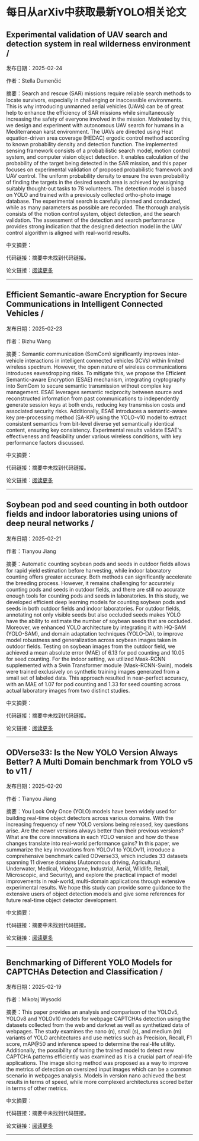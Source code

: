# 每日从arXiv中获取最新YOLO相关论文


## Experimental validation of UAV search and detection system in real wilderness environment / 

发布日期：2025-02-24

作者：Stella Dumenčić

摘要：Search and rescue \(SAR\) missions require reliable search methods to locate survivors, especially in challenging or inaccessible environments. This is why introducing unmanned aerial vehicles \(UAVs\) can be of great help to enhance the efficiency of SAR missions while simultaneously increasing the safety of everyone involved in the mission. Motivated by this, we design and experiment with autonomous UAV search for humans in a Mediterranean karst environment. The UAVs are directed using Heat equation\-driven area coverage \(HEDAC\) ergodic control method according to known probability density and detection function. The implemented sensing framework consists of a probabilistic search model, motion control system, and computer vision object detection. It enables calculation of the probability of the target being detected in the SAR mission, and this paper focuses on experimental validation of proposed probabilistic framework and UAV control. The uniform probability density to ensure the even probability of finding the targets in the desired search area is achieved by assigning suitably thought\-out tasks to 78 volunteers. The detection model is based on YOLO and trained with a previously collected ortho\-photo image database. The experimental search is carefully planned and conducted, while as many parameters as possible are recorded. The thorough analysis consists of the motion control system, object detection, and the search validation. The assessment of the detection and search performance provides strong indication that the designed detection model in the UAV control algorithm is aligned with real\-world results.

中文摘要：


代码链接：摘要中未找到代码链接。

论文链接：[阅读更多](http://arxiv.org/abs/2502.17372v1)

---


## Efficient Semantic\-aware Encryption for Secure Communications in Intelligent Connected Vehicles / 

发布日期：2025-02-23

作者：Bizhu Wang

摘要：Semantic communication \(SemCom\) significantly improves inter\-vehicle interactions in intelligent connected vehicles \(ICVs\) within limited wireless spectrum. However, the open nature of wireless communications introduces eavesdropping risks. To mitigate this, we propose the Efficient Semantic\-aware Encryption \(ESAE\) mechanism, integrating cryptography into SemCom to secure semantic transmission without complex key management. ESAE leverages semantic reciprocity between source and reconstructed information from past communications to independently generate session keys at both ends, reducing key transmission costs and associated security risks. Additionally, ESAE introduces a semantic\-aware key pre\-processing method \(SA\-KP\) using the YOLO\-v10 model to extract consistent semantics from bit\-level diverse yet semantically identical content, ensuring key consistency. Experimental results validate ESAE's effectiveness and feasibility under various wireless conditions, with key performance factors discussed.

中文摘要：


代码链接：摘要中未找到代码链接。

论文链接：[阅读更多](http://arxiv.org/abs/2502.16400v1)

---


## Soybean pod and seed counting in both outdoor fields and indoor laboratories using unions of deep neural networks / 

发布日期：2025-02-21

作者：Tianyou Jiang

摘要：Automatic counting soybean pods and seeds in outdoor fields allows for rapid yield estimation before harvesting, while indoor laboratory counting offers greater accuracy. Both methods can significantly accelerate the breeding process. However, it remains challenging for accurately counting pods and seeds in outdoor fields, and there are still no accurate enough tools for counting pods and seeds in laboratories. In this study, we developed efficient deep learning models for counting soybean pods and seeds in both outdoor fields and indoor laboratories. For outdoor fields, annotating not only visible seeds but also occluded seeds makes YOLO have the ability to estimate the number of soybean seeds that are occluded. Moreover, we enhanced YOLO architecture by integrating it with HQ\-SAM \(YOLO\-SAM\), and domain adaptation techniques \(YOLO\-DA\), to improve model robustness and generalization across soybean images taken in outdoor fields. Testing on soybean images from the outdoor field, we achieved a mean absolute error \(MAE\) of 6.13 for pod counting and 10.05 for seed counting. For the indoor setting, we utilized Mask\-RCNN supplemented with a Swin Transformer module \(Mask\-RCNN\-Swin\), models were trained exclusively on synthetic training images generated from a small set of labeled data. This approach resulted in near\-perfect accuracy, with an MAE of 1.07 for pod counting and 1.33 for seed counting across actual laboratory images from two distinct studies.

中文摘要：


代码链接：摘要中未找到代码链接。

论文链接：[阅读更多](http://arxiv.org/abs/2502.15286v1)

---


## ODVerse33: Is the New YOLO Version Always Better? A Multi Domain benchmark from YOLO v5 to v11 / 

发布日期：2025-02-20

作者：Tianyou Jiang

摘要：You Look Only Once \(YOLO\) models have been widely used for building real\-time object detectors across various domains. With the increasing frequency of new YOLO versions being released, key questions arise. Are the newer versions always better than their previous versions? What are the core innovations in each YOLO version and how do these changes translate into real\-world performance gains? In this paper, we summarize the key innovations from YOLOv1 to YOLOv11, introduce a comprehensive benchmark called ODverse33, which includes 33 datasets spanning 11 diverse domains \(Autonomous driving, Agricultural, Underwater, Medical, Videogame, Industrial, Aerial, Wildlife, Retail, Microscopic, and Security\), and explore the practical impact of model improvements in real\-world, multi\-domain applications through extensive experimental results. We hope this study can provide some guidance to the extensive users of object detection models and give some references for future real\-time object detector development.

中文摘要：


代码链接：摘要中未找到代码链接。

论文链接：[阅读更多](http://arxiv.org/abs/2502.14314v1)

---


## Benchmarking of Different YOLO Models for CAPTCHAs Detection and Classification / 

发布日期：2025-02-19

作者：Mikołaj Wysocki

摘要：This paper provides an analysis and comparison of the YOLOv5, YOLOv8 and YOLOv10 models for webpage CAPTCHAs detection using the datasets collected from the web and darknet as well as synthetized data of webpages. The study examines the nano \(n\), small \(s\), and medium \(m\) variants of YOLO architectures and use metrics such as Precision, Recall, F1 score, mAP@50 and inference speed to determine the real\-life utility. Additionally, the possibility of tuning the trained model to detect new CAPTCHA patterns efficiently was examined as it is a crucial part of real\-life applications. The image slicing method was proposed as a way to improve the metrics of detection on oversized input images which can be a common scenario in webpages analysis. Models in version nano achieved the best results in terms of speed, while more complexed architectures scored better in terms of other metrics.

中文摘要：


代码链接：摘要中未找到代码链接。

论文链接：[阅读更多](http://arxiv.org/abs/2502.13740v1)

---

